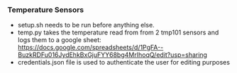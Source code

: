 ### Temperature Sensors
- setup.sh needs to be run before anything else. 
- temp.py takes the temperature read from from 2 tmp101 sensors and logs them to a google sheet: https://docs.google.com/spreadsheets/d/1PgFA--BuzkRDFu016JydEhkBxGjuFYY68bg4MrIhoqQ/edit?usp=sharing
- credentials.json file is used to authenticate the user for editing purposes
